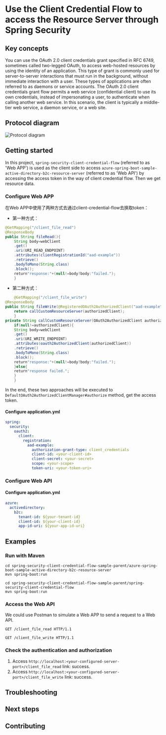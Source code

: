 # Use the Client Credential Flow to access the Resource Server through Spring Security

## Key concepts

You can use the OAuth 2.0 client credentials grant specified in RFC 6749, sometimes called
two-legged OAuth, to access web-hosted resources by using the identity of an application. This type
of grant is commonly used for server-to-server interactions that must run in the background, without
immediate interaction with a user. These types of applications are often referred to as daemons or
service accounts. The OAuth 2.0 client credentials grant flow permits a web service (confidential
client) to use its own credentials, instead of impersonating a user, to authenticate when calling
another web service. In this scenario, the client is typically a middle-tier web service, a daemon
service, or a web site.

## Protocol diagram

![Protocol diagram](https://docs.microsoft.com/zh-cn/azure/active-directory/develop/media/v2-oauth2-client-creds-grant-flow/convergence-scenarios-client-creds.svg)

## Getting started

In this project, `spring-security-client-credential-flow` (referred to as 'Web APP') is used as the
client side to access `azure-spring-boot-sample-active-directory-b2c-resource-server` (referred to
as 'Web API') by accessing the access token in the way of client credential flow. Then we get
resource data.

### Configure Web APP

在Web APP中使用了两种方式去通过client-credential-flow去换取token：

- 第一种方式：

```java
@GetMapping("/client_file_read")
@ResponseBody
public String fileRead(){
    String body=webClient
    .get()
    .uri(URI_READ_ENDPOINT)
    .attributes(clientRegistrationId("aad-example"))
    .retrieve()
    .bodyToMono(String.class)
    .block();
    return"response:"+(null!=body?body:"failed.");
    }
```

- 第二种方式：

```java
    @GetMapping("/client_file_write")
@ResponseBody
public String fileWrite(@RegisteredOAuth2AuthorizedClient("aad-example") OAuth2AuthorizedClient authorizedClient){
    return callCustomResourceServer(authorizedClient);
    }
private String callCustomResourceServer(OAuth2AuthorizedClient authorizedClient){
    if(null!=authorizedClient){
    String body=webClient
    .get()
    .uri(URI_WRITE_ENDPOINT)
    .attributes(oauth2AuthorizedClient(authorizedClient))
    .retrieve()
    .bodyToMono(String.class)
    .block();
    return"response:"+(null!=body?body:"failed.");
    }else{
    return"response failed.";
    }
    }
```
In the end, these two approaches will be executed to `DefaultOAuth2AuthorizedClientManager#authorize` method, get the access token.

#### Configure application.yml

```yml
spring:
  security:
    oauth2:
      client:
        registration:
          aad-example:
            authorization-grant-type: client_credentials
            client-id: <your-client-id>
            client-secret: <your-secret>
            scope: <your-scope>
            token-uri: <your-token-uri>
```

### Configure Web API

#### Configure application.yml

```yml
azure:
  activedirectory:
    b2c:
      tenant-id: ${your-tenant-id}
      client-id: ${your-client-id}
      app-id-uri: ${your-app-id-uri}
```

## Examples

### Run with Maven

```shell
cd spring-security-client-credential-flow-sample-parent/azure-spring-boot-sample-active-directory-b2c-resource-server
mvn spring-boot:run
```

```shell
cd spring-security-client-credential-flow-sample-parent/spring-security-client-credential-flow
mvn spring-boot:run
```

### Access the Web API

We could use Postman to simulate a Web APP to send a request to a Web API.

```http request
GET /client_file_read HTTP/1.1
```

```http request
GET /client_file_write HTTP/1.1
```

### Check the authentication and authorization

1. Access `http://localhost:<your-configured-server-port>/client_file_read` link: success.
2. Access `http://localhost:<your-configured-server-port>/client_file_write` link: success.

## Troubleshooting

## Next steps

## Contributing